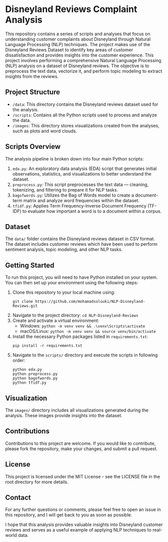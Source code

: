 # Disneyland Reviews Complaint Analysis

This repository contains a series of scripts and analyses that focus on understanding customer complaints about Disneyland through Natural Language Processing (NLP) techniques. The project makes use of the Disneyland Reviews Dataset to identify key areas of customer dissatisfaction and provides insights into the customer experience. This project involves performing a comprehensive Natural Language Processing (NLP) analysis on a dataset of Disneyland reviews. The objective is to preprocess the text data, vectorize it, and perform topic modeling to extract insights from the reviews.

## Project Structure

- `/data`: This directory contains the Disneyland reviews dataset used for the analysis.
- `/scripts`: Contains all the Python scripts used to process and analyze the data.
- `/images`: This directory stores visualizations created from the analyses, such as plots and word clouds.

## Scripts Overview

The analysis pipeline is broken down into four main Python scripts:

1. `eda.py`: An exploratory data analysis (EDA) script that generates initial observations, statistics, and visualizations to better understand the dataset.
2. `preprocess.py`: This script preprocesses the text data — cleaning, tokenizing, and filtering to prepare it for NLP tasks.
3. `bagofwords.py`: Utilizes the Bag of Words model to create a document-term matrix and analyze word frequencies within the dataset.
4. `tfidf.py`: Applies Term Frequency-Inverse Document Frequency (TF-IDF) to evaluate how important a word is to a document within a corpus.

## Dataset

The `data/` folder contains the Disneyland reviews dataset in CSV format. The dataset includes customer reviews which have been used to perform sentiment analysis, topic modeling, and other NLP tasks.

## Getting Started

To run this project, you will need to have Python installed on your system. You can then set up your environment using the following steps:

1. Clone this repository to your local machine using:
    ```
    git clone https://github.com/mohamadsolouki/NLP-Disneyland-Reviews.git
    ```
2. Navigate to the project directory: `cd NLP-Disneyland-Reviews`
3. Create and activate a virtual environment:
   - Windows: `python -m venv venv && .\venv\Scripts\activate`
   - macOS/Linux: `python -m venv venv && source venv/bin/activate`
4. Install the necessary Python packages listed in `requirements.txt`:
    ```
    pip install -r requirements.txt
    ```
5. Navigate to the `scripts/` directory and execute the scripts in following order:
    ```
    python eda.py
    python preprocess.py
    python bagofwords.py
    python tfidf.py
    ```

## Visualization

The `images/` directory includes all visualizations generated during the analysis. These images provide insights into the dataset.

## Contributions
Contributions to this project are welcome. If you would like to contribute, please fork the repository, make your changes, and submit a pull request.

## License
This project is licensed under the MIT License - see the LICENSE file in the root directory for more details.

## Contact
For any further questions or comments, please feel free to open an issue in this repository, and I will get back to you as soon as possible.

I hope that this analysis provides valuable insights into Disneyland customer reviews and serves as a useful example of applying NLP techniques to real-world data.